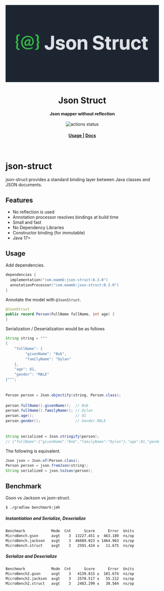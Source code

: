 

<div align="center">
  <img src="docs/public/default-og-image.png"/>
  <h1>Json Struct</h1>
  <strong>Json mapper without reflection</strong>
</div>

<br />

<div align="center">
  <!-- Github Actions -->
  <img src="https://github.com/naotsugu/json-struct/actions/workflows/gradle-build.yml/badge.svg" alt="actions status" />
</div>

<div align="center">
  <h4>
    <a href="#usage">
      Usage
    </a>
    <span> | </span>
    <a href="https://naotsugu.github.io/json-struct/">
      Docs
    </a>
  </h4>
</div>
<br />




# json-struct

json-struct provides a standard binding layer between Java classes and JSON documents.


## Features

* No reflection is used
* Annotation processor resolves bindings at build time
* Small and fast
* No Dependency Libraries
* Constructor binding (for immutable)
* Java 17+



## Usage

Add dependencies.

```kotlin
dependencies {
  implementation("com.mammb:json-struct:0.3.0")
  annotationProcessor("com.mammb:json-struct:0.3.0")
}
```


Annotate the model with `@JsonStruct`.

```java
@JsonStruct
public record Person(FullName fullName, int age) {
}
```

Serialization / Deserialization would be as follows

```java
String string = """
{
    "fullName": {
         "givenName": "Bob",
         "familyName": "Dylan"
    },
    "age": 81,
    "gender": "MALE"
}""";


Person person = Json.objectify(string, Person.class);

person.fullName().givenName();  // Bob
person.fullName().familyName(); // Dylan
person.age();                   // 81
person.gender();                // Gender.MALE

    
String serialized = Json.stringify(person);
// {"fullName":{"givenName":"Bob","familyName":"Dylan"},"age":81,"gender":"MALE"}
```

The following is equivalent.

```java
Json json = Json.of(Person.class);
Person person = json.fromJson(string);
String serialized = json.toJson(person);
```


## Benchmark

Gson vs Jackson vs json-struct.


```bash
$ ./gradlew benchmark:jmh
```


##### Instantiation and Serialize, Deserialize

```
Benchmark            Mode  Cnt      Score      Error  Units
MicroBench.gson      avgt    3  13227.451 ±  463.189  ns/op
MicroBench.jackson   avgt    3  46689.023 ± 1464.963  ns/op
MicroBench.struct    avgt    3   2591.424 ±   11.675  ns/op
```

##### Serialize and Deserialize

```
Benchmark            Mode  Cnt      Score      Error  Units
MicroBench2.gson     avgt    3   4139.815 ±  101.674  ns/op
MicroBench2.jackson  avgt    3   2578.517 ±   55.212  ns/op
MicroBench2.struct   avgt    3   2483.299 ±   30.564  ns/op
```
